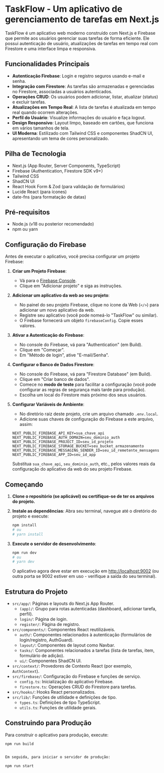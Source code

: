# TaskFlow - Um aplicativo de gerenciamento de tarefas em Next.js

TaskFlow é um aplicativo web moderno construído com Next.js e Firebase que permite aos usuários gerenciar suas tarefas de forma eficiente. Ele possui autenticação de usuário, atualizações de tarefas em tempo real com Firestore e uma interface limpa e responsiva.

## Funcionalidades Principais

-   **Autenticação Firebase**: Login e registro seguros usando e-mail e senha.
-   **Integração com Firestore**: As tarefas são armazenadas e gerenciadas no Firestore, associadas a usuários autenticados.
-   **Operações CRUD**: Os usuários podem adicionar, listar, atualizar (status) e excluir tarefas.
-   **Atualizações em Tempo Real**: A lista de tarefas é atualizada em tempo real quando ocorrem alterações.
-   **Perfil do Usuário**: Visualize informações do usuário e faça logout.
-   **Design Responsivo**: Layout limpo, baseado em cartões, que funciona em vários tamanhos de tela.
-   **UI Moderna**: Estilizado com Tailwind CSS e componentes ShadCN UI, apresentando um tema de cores personalizado.

## Pilha de Tecnologia

-   Next.js (App Router, Server Components, TypeScript)
-   Firebase (Authentication, Firestore SDK v9+)
-   Tailwind CSS
-   ShadCN UI
-   React Hook Form & Zod (para validação de formulários)
-   Lucide React (para ícones)
-   date-fns (para formatação de datas)

## Pré-requisitos

-   Node.js (v18 ou posterior recomendado)
-   npm ou yarn

## Configuração do Firebase

Antes de executar o aplicativo, você precisa configurar um projeto Firebase:

1.  **Criar um Projeto Firebase**:
    * Vá para o [Firebase Console](https://console.firebase.google.com/).
    * Clique em "Adicionar projeto" e siga as instruções.

2.  **Adicionar um aplicativo da web ao seu projeto**:
    * No painel do seu projeto Firebase, clique no ícone da Web (`</>`) para adicionar um novo aplicativo da web.
    * Registre seu aplicativo (você pode nomeá-lo "TaskFlow" ou similar).
    * O Firebase fornecerá um objeto `firebaseConfig`. Copie esses valores.

3.  **Ativar a Autenticação do Firebase**:
    * No console do Firebase, vá para "Authentication" (em Build).
    * Clique em "Começar".
    * Em "Método de login", ative "E-mail/Senha".

4.  **Configurar o Banco de Dados Firestore**:
    * No console do Firebase, vá para "Firestore Database" (em Build).
    * Clique em "Criar banco de dados".
    * Comece no **modo de teste** para facilitar a configuração (você pode configurar as regras de segurança mais tarde para produção).
    * Escolha um local do Firestore mais próximo dos seus usuários.

5.  **Configurar Variáveis de Ambiente**:
    * No diretório raiz deste projeto, crie um arquivo chamado `.env.local`.
    * Adicione suas chaves de configuração do Firebase a este arquivo, assim:

    ```env
    NEXT_PUBLIC_FIREBASE_API_KEY=sua_chave_api
    NEXT_PUBLIC_FIREBASE_AUTH_DOMAIN=seu_dominio_auth
    NEXT_PUBLIC_FIREBASE_PROJECT_ID=seu_id_projeto
    NEXT_PUBLIC_FIREBASE_STORAGE_BUCKET=seu_bucket_armazenamento
    NEXT_PUBLIC_FIREBASE_MESSAGING_SENDER_ID=seu_id_remetente_mensagens
    NEXT_PUBLIC_FIREBASE_APP_ID=seu_id_app
    ```

    Substitua `sua_chave_api`, `seu_dominio_auth`, etc., pelos valores reais da configuração do aplicativo da web do seu projeto Firebase.

## Começando

1.  **Clone o repositório (se aplicável) ou certifique-se de ter os arquivos do projeto.**

2.  **Instale as dependências**:
    Abra seu terminal, navegue até o diretório do projeto e execute:
    ```bash
    npm install
    # ou
    # yarn install
    ```

3.  **Execute o servidor de desenvolvimento**:
    ```bash
    npm run dev
    # ou
    # yarn dev
    ```

    O aplicativo agora deve estar em execução em [http://localhost:9002](http://localhost:9002) (ou outra porta se 9002 estiver em uso - verifique a saída do seu terminal).

## Estrutura do Projeto

-   `src/app/`: Páginas e layouts do Next.js App Router.
    -   `(app)/`: Grupo para rotas autenticadas (dashboard, adicionar tarefa, perfil).
    -   `login/`: Página de login.
    -   `register/`: Página de registro.
-   `src/components/`: Componentes React reutilizáveis.
    -   `auth/`: Componentes relacionados à autenticação (formulários de login/registro, AuthGuard).
    -   `layout/`: Componentes de layout como Navbar.
    -   `tasks/`: Componentes relacionados a tarefas (lista de tarefas, item, formulário de adição).
    -   `ui/`: Componentes ShadCN UI.
-   `src/context/`: Provedores de Contexto React (por exemplo, `AuthContext`).
-   `src/firebase/`: Configuração do Firebase e funções de serviço.
    -   `config.ts`: Inicialização do aplicativo Firebase.
    -   `firestore.ts`: Operações CRUD do Firestore para tarefas.
-   `src/hooks/`: Hooks React personalizados.
-   `src/lib/`: Funções de utilidade e definições de tipo.
    -   `types.ts`: Definições de tipo TypeScript.
    -   `utils.ts`: Funções de utilidade gerais.

## Construindo para Produção

Para construir o aplicativo para produção, execute:
```bash
npm run build


Em seguida, para iniciar o servidor de produção:

npm run start